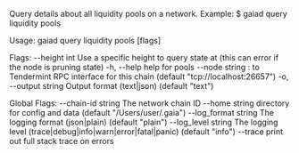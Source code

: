 Query details about all liquidity pools on a network.
Example:
$ gaiad query liquidity pools

Usage:
  gaiad query liquidity pools [flags]

Flags:
      --height int      Use a specific height to query state at (this can error if the node is pruning state)
  -h, --help            help for pools
      --node string     <host>:<port> to Tendermint RPC interface for this chain (default "tcp://localhost:26657")
  -o, --output string   Output format (text|json) (default "text")

Global Flags:
      --chain-id string     The network chain ID
      --home string         directory for config and data (default "/Users/user/.gaia")
      --log_format string   The logging format (json|plain) (default "plain")
      --log_level string    The logging level (trace|debug|info|warn|error|fatal|panic) (default "info")
      --trace               print out full stack trace on errors
